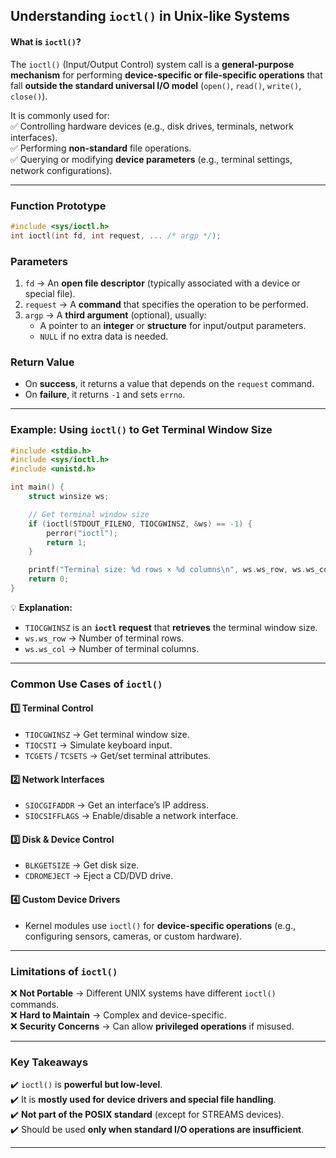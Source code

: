## **Understanding `ioctl()` in Unix-like Systems**  

#### **What is `ioctl()`?**  
The `ioctl()` (Input/Output Control) system call is a **general-purpose mechanism** for performing **device-specific or file-specific operations** that fall **outside the standard universal I/O model** (`open()`, `read()`, `write()`, `close()`).

It is commonly used for:  
✅ Controlling hardware devices (e.g., disk drives, terminals, network interfaces).  
✅ Performing **non-standard** file operations.  
✅ Querying or modifying **device parameters** (e.g., terminal settings, network configurations).  

---

### **Function Prototype**  
```c
#include <sys/ioctl.h>
int ioctl(int fd, int request, ... /* argp */);
```

### **Parameters**
1. `fd` → An **open file descriptor** (typically associated with a device or special file).
2. `request` → A **command** that specifies the operation to be performed.
3. `argp` → A **third argument** (optional), usually:  
   - A pointer to an **integer** or **structure** for input/output parameters.
   - `NULL` if no extra data is needed.

### **Return Value**
- On **success**, it returns a value that depends on the `request` command.
- On **failure**, it returns `-1` and sets `errno`.

---

### **Example: Using `ioctl()` to Get Terminal Window Size**  

```c
#include <stdio.h>
#include <sys/ioctl.h>
#include <unistd.h>

int main() {
    struct winsize ws;

    // Get terminal window size
    if (ioctl(STDOUT_FILENO, TIOCGWINSZ, &ws) == -1) {
        perror("ioctl");
        return 1;
    }

    printf("Terminal size: %d rows × %d columns\n", ws.ws_row, ws.ws_col);
    return 0;
}
```

💡 **Explanation:**  
- `TIOCGWINSZ` is an **`ioctl` request** that **retrieves** the terminal window size.
- `ws.ws_row` → Number of terminal rows.  
- `ws.ws_col` → Number of terminal columns.  

---

### **Common Use Cases of `ioctl()`**  

#### **1️⃣ Terminal Control**  
- `TIOCGWINSZ` → Get terminal window size.  
- `TIOCSTI` → Simulate keyboard input.  
- `TCGETS` / `TCSETS` → Get/set terminal attributes.  

#### **2️⃣ Network Interfaces**  
- `SIOCGIFADDR` → Get an interface’s IP address.  
- `SIOCSIFFLAGS` → Enable/disable a network interface.  

#### **3️⃣ Disk & Device Control**  
- `BLKGETSIZE` → Get disk size.  
- `CDROMEJECT` → Eject a CD/DVD drive.  

#### **4️⃣ Custom Device Drivers**  
- Kernel modules use `ioctl()` for **device-specific operations** (e.g., configuring sensors, cameras, or custom hardware).

---

### **Limitations of `ioctl()`**
❌ **Not Portable** → Different UNIX systems have different `ioctl()` commands.  
❌ **Hard to Maintain** → Complex and device-specific.  
❌ **Security Concerns** → Can allow **privileged operations** if misused.  

---

### **Key Takeaways**
✔️ `ioctl()` is **powerful but low-level**.  
✔️ It is **mostly used for device drivers and special file handling**.  
✔️ **Not part of the POSIX standard** (except for STREAMS devices).  
✔️ Should be used **only when standard I/O operations are insufficient**.  

---